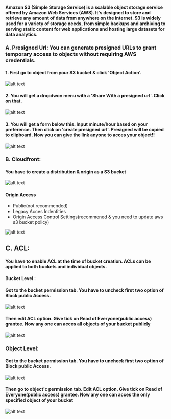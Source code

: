 #### Amazon S3 (Simple Storage Service) is a scalable object storage service offered by Amazon Web Services (AWS). It's designed to store and retrieve any amount of data from anywhere on the internet. S3 is widely used for a variety of storage needs, from simple backups and archiving to serving static content for web applications and hosting large datasets for data analytics.



### A. Presigned Url: You can generate presigned URLs to grant temporary access to objects without requiring AWS credentials.
   

#### 1. First go to object from your S3 bucket & click 'Object Action'.
![alt text](./images/Screenshot%20from%202024-07-29%2013-10-14.png)

#### 2. You will get a dropdwon menu with a 'Share With a presigned url'. Click on that.
![alt text](./images/Screenshot%20from%202024-07-29%2013-11-09.png)

#### 3. You will get a form below this. Input minute/hour based on your preference. Then click on 'create presigned url'. Presigned will be copied to clipboard. Now you can give the link anyone to acces your object!!

![alt text](./images/Screenshot%20from%202024-07-29%2013-10-43.png)

### B.  Cloudfront: 
#### You have to create a distribution & origin as a S3 bucket

![alt text](./images/Screenshot%20from%202024-07-29%2015-06-35.png)

 #### Origin Access 
  - Public(not recommended)
  - Legacy Acces Indentities
  - Origin Access Control Settings(recommened & you need to update aws s3 bucket policy)

![alt text](./images/Screenshot%20from%202024-07-29%2015-11-33.png)

## C. ACL:
#### You have to enable ACL at the time of bucket creation. ACLs can be applied to both buckets and individual objects.

#### Bucket Level :

#### Got to the bucket permission tab. You have to uncheck first two option of Block public Access.
![alt text](./images/Screenshot%20from%202024-07-29%2016-03-47.png)
#### Then edit ACL option. Give tick on Read of Everyone(public access) grantee. Now any one can acces all objects of your bucket publicly
![alt text](./images/Screenshot%20from%202024-07-29%2016-05-02.png)


### Object Level:

#### Got to the bucket permission tab. You have to uncheck first two option of Block public Access.
![alt text](./images/Screenshot%20from%202024-07-29%2016-03-47.png)

#### Then go to object'c permission tab. Edit ACL option. Give tick on Read of Everyone(public access) grantee. Now any one can acces the only specified object of your bucket
![alt text](./images/Screenshot%20from%202024-07-29%2016-14-24.png)






